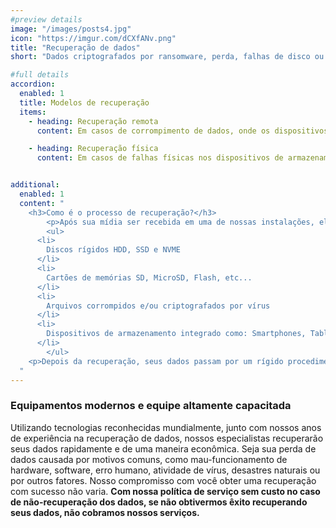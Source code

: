```yaml
---
#preview details
image: "/images/posts4.jpg"
icon: "https://imgur.com/dCXfANv.png"
title: "Recuperação de dados"
short: "Dados criptografados por ransomware, perda, falhas de disco ou corrompimento de arquivos."

#full details
accordion:
  enabled: 1
  title: Modelos de recuperação
  items:
    - heading: Recuperação remota
      content: Em casos de corrompimento de dados, onde os dispositivos de armazenamento estão saudáveis, pode ser possível aplicarmos a correção dos arquivos através de um acesso remoto e a utilização de nossos softwares. Toda análise e recuperação será feita com seu dispositivo em funcionamento no local.

    - heading: Recuperação física
      content: Em casos de falhas físicas nos dispositivos de armazenamento, como por exemplo fim de vida útil, ou qualquer outro dano, é necessário o envio do dispositivo para nós. Em nosso laboratório ele será submetido à uma análise profunda para montagem de um orçamento.


additional:
  enabled: 1
  content: "
    <h3>Como é o processo de recuperação?</h3>
		<p>Após sua mídia ser recebida em uma de nossas instalações, ela imediatamente passa por uma avaliação não-intrusiva para determinar as causas da perda de dados. Nossa experiente equipe de atendimento ao cliente informará a você prontamente os resultados, fornecendo um orçamento escrito e uma confirmação para os próximos passos. <strong>Antes de incorrer qualquer cobrança pelo serviço, é necessária a sua autorização do orçamento para continuarmos com a recuperação.</strong></p>
		<ul>
      <li>
        Discos rígidos HDD, SSD e NVME
      </li>
      <li>
        Cartões de memórias SD, MicroSD, Flash, etc...
      </li>
      <li>
        Arquivos corrompidos e/ou criptografados por vírus
      </li>
      <li>
        Dispositivos de armazenamento integrado como: Smartphones, Tablets, etc...
      </li>
		</ul>
    <p>Depois da recuperação, seus dados passam por um rígido procedimento de controle da qualidade para assegurar que os dados são utilizáveis. Os dados são devolvidos a você conforme suas instruções. Se você selecionar uma mídia alternativa para a devolução, podem ser aplicáveis custos adicionais. Em alguns casos, você pode querer ter seus dados devolvidos imediatamente por Transferência via FTP através de servidores seguros.</p>
  "
---
```


### Equipamentos modernos e equipe altamente capacitada

Utilizando tecnologias reconhecidas mundialmente, junto com nossos anos de experiência na recuperação de dados, nossos especialistas  recuperarão seus dados rapidamente e de uma maneira econômica. Seja sua perda de dados causada por motivos comuns, como mau-funcionamento de hardware, software, erro humano, atividade de vírus, desastres naturais ou por outros fatores. Nosso compromisso com você obter uma recuperação com sucesso não varia. **Com nossa política de serviço sem custo no caso de não-recuperação dos dados, se não obtivermos êxito recuperando seus dados, não cobramos nossos serviços.**